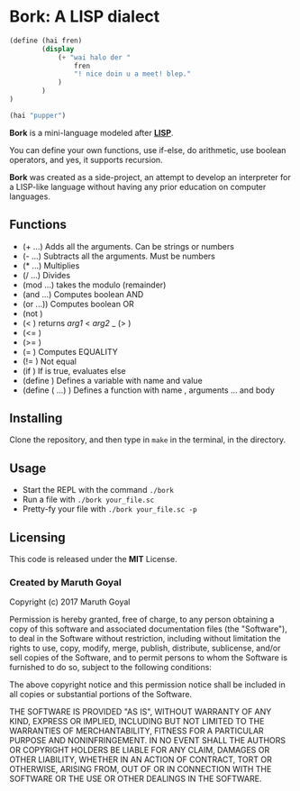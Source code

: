# Bork: A LISP dialect
```scheme
(define (hai fren) 
		(display 
			(+ "wai halo der " 
				fren 
				"! nice doin u a meet! blep."
			)
		)
)

(hai "pupper")
```
**Bork** is a mini-language modeled after [**LISP**](https://en.wikipedia.org/wiki/Lisp_(programming_language)).

You can define your own functions, use if-else, do arithmetic, use boolean operators, and yes, it supports recursion. 

**Bork** was created as a side-project, an attempt to develop an interpreter for a LISP-like language without having any prior education on computer languages.

## Functions
- (+ _<arg1>_ _<arg2>_ ...) Adds all the arguments. Can be strings or numbers
- (- _<arg1>_ _<arg2>_ ...) Subtracts all the arguments. Must be numbers
- (* _<arg1>_ _<arg2>_ ...) Multiplies
- (/ _<arg1>_ _<arg2>_ ...) Divides
- (mod _<arg1>_ _<arg2>_ ...) takes the modulo (remainder)
- (and _<arg1>_ _<arg2>_ ...) Computes boolean AND
- (or _<arg1>_ _<arg2>_ ...)) Computes boolean OR
- (not <arg1>)
- (< _<arg1>_ _<arg2>_ ) returns _arg1_ < _arg2_
_ (> _<arg1>_ _<arg2>_ )
- (<= _<arg1>_ _<arg2>_ )
- (>= _<arg1>_ _<arg2>_ )
- (= _<arg1>_ _<arg2>_ ) Computes EQUALITY
- (!= _<arg1>_ _<arg2>_) Not equal
- (if _<arg1>_ _<arg2>_ _<arg3>_) If _<arg1>_ is true, evaluates _<arg2>_ else _<arg3>_
- (define _<name>_ _<val>_) Defines a variable with name _<name>_ and value _<val>_
- (define (_<name>_ _<arg1>_ _<arg2>_ ...) _<body>_) Defines a function with name _<name>_, arguments _<arg1>_ _<arg2>_ ... and body _<body>_

## Installing
Clone the repository, and then type in `make` in the terminal, in the directory.

## Usage
- Start the REPL with the command `./bork`
- Run a file with `./bork your_file.sc`
- Pretty-fy your file with `./bork your_file.sc -p`

## Licensing
This code is released under the **MIT** License.
### Created by Maruth Goyal

Copyright (c) 2017 Maruth Goyal

Permission is hereby granted, free of charge, to any person obtaining a copy
of this software and associated documentation files (the "Software"), to deal
in the Software without restriction, including without limitation the rights
to use, copy, modify, merge, publish, distribute, sublicense, and/or sell
copies of the Software, and to permit persons to whom the Software is
furnished to do so, subject to the following conditions:

The above copyright notice and this permission notice shall be included in all
copies or substantial portions of the Software.

THE SOFTWARE IS PROVIDED "AS IS", WITHOUT WARRANTY OF ANY KIND, EXPRESS OR
IMPLIED, INCLUDING BUT NOT LIMITED TO THE WARRANTIES OF MERCHANTABILITY,
FITNESS FOR A PARTICULAR PURPOSE AND NONINFRINGEMENT. IN NO EVENT SHALL THE
AUTHORS OR COPYRIGHT HOLDERS BE LIABLE FOR ANY CLAIM, DAMAGES OR OTHER
LIABILITY, WHETHER IN AN ACTION OF CONTRACT, TORT OR OTHERWISE, ARISING FROM,
OUT OF OR IN CONNECTION WITH THE SOFTWARE OR THE USE OR OTHER DEALINGS IN THE
SOFTWARE.